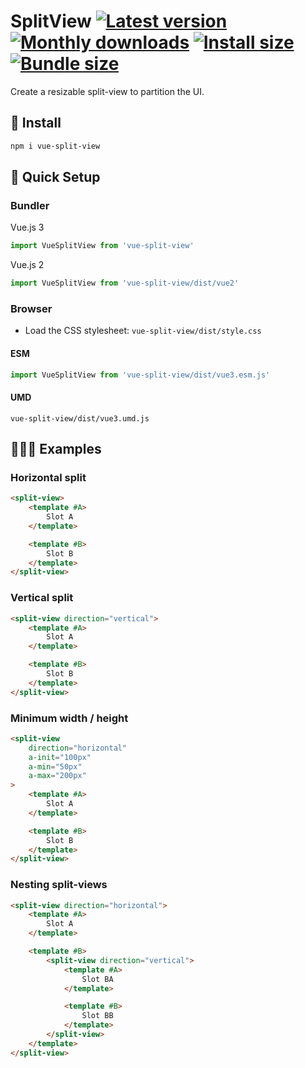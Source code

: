 # SplitView [![Latest version](https://badgen.net/npm/v/vue-split-view)](https://npm.im/vue-split-view) [![Monthly downloads](https://badgen.net/npm/dm/vue-split-view)](https://npm.im/vue-split-view) [![Install size](https://packagephobia.now.sh/badge?p=vue-split-view)](https://packagephobia.now.sh/result?p=vue-split-view) [![Bundle size](https://badgen.net/bundlephobia/minzip/vue-split-view)](https://bundlephobia.com/result?p=vue-split-view)

Create a resizable split-view to partition the UI.

## 🚀 Install
```sh
npm i vue-split-view
```

## 🚦 Quick Setup

### Bundler

Vue.js 3
```js
import VueSplitView from 'vue-split-view'
```

Vue.js 2
```js
import VueSplitView from 'vue-split-view/dist/vue2'
```

### Browser
- Load the CSS stylesheet: `vue-split-view/dist/style.css`

#### ESM
```js
import VueSplitView from 'vue-split-view/dist/vue3.esm.js'
```

#### UMD
```
vue-split-view/dist/vue3.umd.js
```

## 👨🏻‍🏫 Examples

### Horizontal split
```html
<split-view>
	<template #A>
		Slot A
	</template>

	<template #B>
		Slot B
	</template>
</split-view>
```

### Vertical split
```html
<split-view direction="vertical">
	<template #A>
		Slot A
	</template>

	<template #B>
		Slot B
	</template>
</split-view>
```

### Minimum width / height
```html
<split-view
	direction="horizontal"
	a-init="100px"
	a-min="50px"
	a-max="200px"
>
	<template #A>
		Slot A
	</template>

	<template #B>
		Slot B
	</template>
</split-view>
```

### Nesting split-views
```html
<split-view direction="horizontal">
	<template #A>
		Slot A
	</template>

	<template #B>
		<split-view direction="vertical">
			<template #A>
				Slot BA
			</template>

			<template #B>
				Slot BB
			</template>
		</split-view>
	</template>
</split-view>
```
